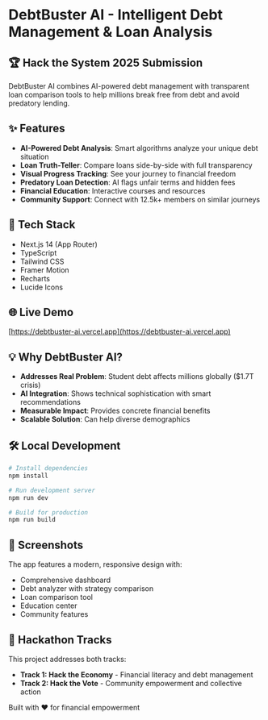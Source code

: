 # DebtBuster AI - Intelligent Debt Management & Loan Analysis

## 🏆 Hack the System 2025 Submission

DebtBuster AI combines AI-powered debt management with transparent loan comparison tools to help millions break free from debt and avoid predatory lending.

## ✨ Features

- **AI-Powered Debt Analysis**: Smart algorithms analyze your unique debt situation
- **Loan Truth-Teller**: Compare loans side-by-side with full transparency
- **Visual Progress Tracking**: See your journey to financial freedom
- **Predatory Loan Detection**: AI flags unfair terms and hidden fees
- **Financial Education**: Interactive courses and resources
- **Community Support**: Connect with 12.5k+ members on similar journeys

## 🚀 Tech Stack

- Next.js 14 (App Router)
- TypeScript
- Tailwind CSS
- Framer Motion
- Recharts
- Lucide Icons

## 🌐 Live Demo

[https://debtbuster-ai.vercel.app](https://debtbuster-ai.vercel.app)

## 💡 Why DebtBuster AI?

- **Addresses Real Problem**: Student debt affects millions globally ($1.7T crisis)
- **AI Integration**: Shows technical sophistication with smart recommendations
- **Measurable Impact**: Provides concrete financial benefits
- **Scalable Solution**: Can help diverse demographics

## 🛠️ Local Development

```bash
# Install dependencies
npm install

# Run development server
npm run dev

# Build for production
npm run build
```

## 📱 Screenshots

The app features a modern, responsive design with:
- Comprehensive dashboard
- Debt analyzer with strategy comparison
- Loan comparison tool
- Education center
- Community features

## 🎯 Hackathon Tracks

This project addresses both tracks:
- **Track 1: Hack the Economy** - Financial literacy and debt management
- **Track 2: Hack the Vote** - Community empowerment and collective action

Built with ❤️ for financial empowerment